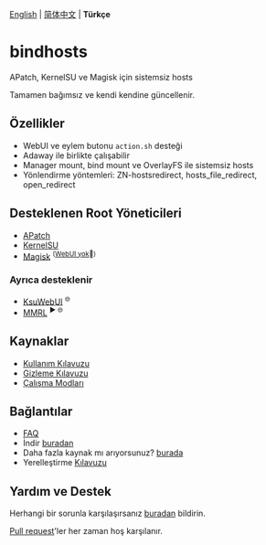 [English](README.md) | [简体中文](README_zh-CN.md) | **Türkçe**

# bindhosts

APatch, KernelSU ve Magisk için sistemsiz hosts

Tamamen bağımsız ve kendi kendine güncellenir.

## Özellikler

- WebUI ve eylem butonu `action.sh` desteği
- Adaway ile birlikte çalışabilir
- Manager mount, bind mount ve OverlayFS ile sistemsiz hosts
- Yönlendirme yöntemleri: ZN-hostsredirect, hosts_file_redirect, open_redirect

## Desteklenen Root Yöneticileri

- [APatch](https://github.com/bmax121/APatch) 
- [KernelSU](https://github.com/tiann/KernelSU)
- [Magisk](https://github.com/topjohnwu/Magisk)  <sup>([WebUI yok](https://github.com/topjohnwu/Magisk/issues/8609#event-15568590949)👀)</sup>

### Ayrıca desteklenir

- [KsuWebUI](https://github.com/5ec1cff/KsuWebUIStandalone)   <sup>🌐</sup>
- [MMRL](https://github.com/DerGoogler/MMRL)   <sup>▶ 🌐</sup>

## Kaynaklar

- [Kullanım Kılavuzu](Documentation/usage_tr-TR.md)
- [Gizleme Kılavuzu](Documentation/hiding_tr-TR.md)
- [Çalışma Modları](Documentation/modes_tr-TR.md)

## Bağlantılar

- [FAQ](Documentation/faq.md)
- İndir [buradan](https://github.com/bindhosts/bindhosts/releases)
- Daha fazla kaynak mı arıyorsunuz? [burada](Documentation/sources.md)
- Yerelleştirme [Kılavuzu](Documentation/localize.md)

## Yardım ve Destek

Herhangi bir sorunla karşılaşırsanız [buradan](https://github.com/bindhosts/bindhosts/issues) bildirin.

[Pull request](https://github.com/bindhosts/bindhosts/pulls)'ler her zaman hoş karşılanır.

